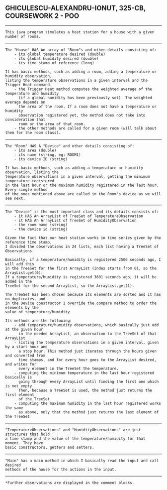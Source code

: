 
## GHICULESCU-ALEXANDRU-IONUT, 325-CB,  COURSEWORK 2 - POO ##

---------------------------------------------------------------------------------------------------------------------------------

	This java program simulates a heat station for a house with a given number of rooms.
	
---------------------------------------------------------------------------------------------------------------------------------
	
	The "House" HAS An array of "Room"s and other details consisting of:
		- its global temperature desired (double)
		- its global humidity desired (double)
		- its time stamp of reference (long)
	
	It has basic methods, such as adding a room, adding a temperature or humidity observation,
	listing the temperature observations in a given interval and the Trigger Heat command. 
		- the Trigger Heat method computes the weighted average of the temperature and humidity
		  (if a global humidity has been previously set). The weighted average depends on
		  the area of the room. If a room does not have a temperature or humidity
		  observation registered yet, the method does not take into consideration that
		  room or the area of that room.
		- the other methods are called for a given room (will talk about them for the room class).
		
---------------------------------------------------------------------------------------------------------------------------------
	
	The "Room" HAS A "Device" and other details consisting of:
		- its area (double)
		- its name (string, eg: ROOM1)
		- its device ID (string)
		
	It has basic methods, such as adding a temperature or humidity observation, listing the
	temperature observations in a given interval, getting the minimum temperature registered
	in the last hour or the maximum humidity registered in the last hour. Every single method
	of the ones mentioned above are called in the Room's device as we will see next.
	
---------------------------------------------------------------------------------------------------------------------------------
	
	The "Device" is the most important class and its details consists of:
		- it HAS An ArrayList of TreeSet of TemperatureObservation 
		- it HAS An ArrayList of TreeSet of HumidityObservation
		- the room name (string)
		- the device id (string)
		
	Given the fact that our heat station works in time series given by the reference time stamp, 
	I divided the observations in 24 lists, each list having a TreeSet of Observations.
	
	Basically, if a temperature/humidity is registered 2500 seconds ago, I will add this
	in the TreeSet for the first ArrayList (index starts from 0), so the ArrayList.get(0).
	If a temperature/humidity is registered 3601 seconds ago, it will be added in the 
	TreeSet for the second ArrayList, so the ArrayList.get(1).
	
	The TreeSet has been chosen because its elements are sorted and it has no duplicates, and
	in the Device constructor I override the compare method to order the elements by the
	value of temperature/humidity.
	
	Its methods are the following:
		- add temperature/humidity observations, which basically just add at the given hour
		  in the needed ArrayList, an observation to the TreeSet of that ArrayList
		- listing the temperature observations in a given interval, given by a start hour and
		  a stop hour. This method just iterates through the hours given and converted from
		  time stamps, and for every hour goes to the ArrayList desired, and writes for
		  every element in the TreeSet the temperature.
		- computing the minimum temperature in the last hour registered basically is 
		  going through every ArrayList until finding the first one which is not empty.
		  Then, because a TreeSet is used, the method just returns the first element
		  of the TreeSet
		- computing the maximum humidity in the last hour registered works the same
		  as above, only that the method just returns the last element of the TreeSet
		
---------------------------------------------------------------------------------------------------------------------------------
	
	"TemperatureObservations" and "HumidityObservations" are just structures that hold
	a time stamp and the value of the temperature/humidity for that moment. They have
	basic constructors, getters and setters.

---------------------------------------------------------------------------------------------------------------------------------

	"Main" has a main method in which I basically read the input and call desired
	methods of the house for the actions in the input.
	
---------------------------------------------------------------------------------------------------------------------------------

	*Further observations are displayed in the comment blocks.
	
